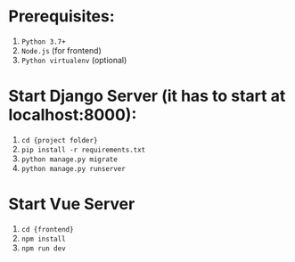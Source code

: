 # Prerequisites:
1. `Python 3.7+`
2. `Node.js` (for frontend)
3. `Python virtualenv` (optional)

# Start Django Server (it has to start at localhost:8000):
1. `cd {project folder}`
2. `pip install -r requirements.txt`
3. `python manage.py migrate`
4. `python manage.py runserver`

# Start Vue Server
1. `cd {frontend}`
2. `npm install`
3. `npm run dev`
